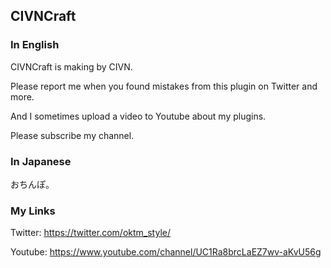 ## CIVNCraft


### In English

CIVNCraft is making by CIVN.

Please report me when you found mistakes from this plugin on Twitter and more.

And I sometimes upload a video to Youtube about my plugins.

Please subscribe my channel.

### In Japanese

おちんぽ。

### My Links

Twitter: https://twitter.com/oktm_style/

Youtube: https://www.youtube.com/channel/UC1Ra8brcLaEZ7wv-aKvU56g
